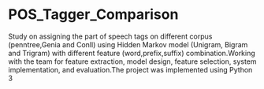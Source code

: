 # POS_Tagger_Comparison
Study on assigning the part of speech tags on different corpus (penntree,Genia and Conll) using Hidden Markov model (Unigram, Bigram and Trigram) with different feature (word,prefix,suffix) combination.Working with the team for feature extraction, model design, feature selection, system implementation, and evaluation.The
project was implemented using Python 3 

